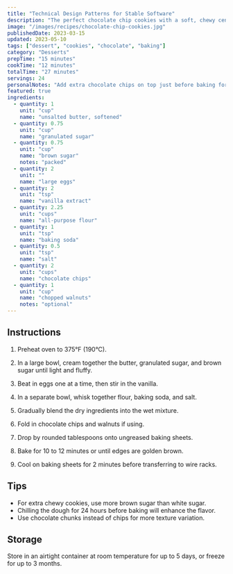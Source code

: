 ```yaml
---
title: "Technical Design Patterns for Stable Software"
description: "The perfect chocolate chip cookies with a soft, chewy center and crisp edges."
image: "/images/recipes/chocolate-chip-cookies.jpg"
publishedDate: 2023-03-15
updated: 2023-05-10
tags: ["dessert", "cookies", "chocolate", "baking"]
category: "Desserts"
prepTime: "15 minutes"
cookTime: "12 minutes"
totalTime: "27 minutes"
servings: 24
personalNotes: "Add extra chocolate chips on top just before baking for a more attractive cookie. My family prefers these slightly underbaked for a gooier center."
featured: true
ingredients:
  - quantity: 1
    unit: "cup"
    name: "unsalted butter, softened"
  - quantity: 0.75
    unit: "cup"
    name: "granulated sugar"
  - quantity: 0.75
    unit: "cup"
    name: "brown sugar"
    notes: "packed"
  - quantity: 2
    unit: ""
    name: "large eggs"
  - quantity: 2
    unit: "tsp"
    name: "vanilla extract"
  - quantity: 2.25
    unit: "cups"
    name: "all-purpose flour"
  - quantity: 1
    unit: "tsp"
    name: "baking soda"
  - quantity: 0.5
    unit: "tsp"
    name: "salt"
  - quantity: 2
    unit: "cups"
    name: "chocolate chips"
  - quantity: 1
    unit: "cup"
    name: "chopped walnuts"
    notes: "optional"
---
```


## Instructions

1. Preheat oven to 375°F (190°C).

2. In a large bowl, cream together the butter, granulated sugar, and brown sugar until light and fluffy.

3. Beat in eggs one at a time, then stir in the vanilla.

4. In a separate bowl, whisk together flour, baking soda, and salt.

5. Gradually blend the dry ingredients into the wet mixture.

6. Fold in chocolate chips and walnuts if using.

7. Drop by rounded tablespoons onto ungreased baking sheets.

8. Bake for 10 to 12 minutes or until edges are golden brown.

9. Cool on baking sheets for 2 minutes before transferring to wire racks.

## Tips

- For extra chewy cookies, use more brown sugar than white sugar.
- Chilling the dough for 24 hours before baking will enhance the flavor.
- Use chocolate chunks instead of chips for more texture variation.

## Storage

Store in an airtight container at room temperature for up to 5 days, or freeze for up to 3 months.